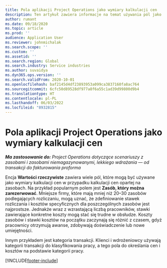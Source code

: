 ```yaml
---
title: Pola aplikacji Project Operations jako wymiary kalkulacji cen
description: Ten artykuł zawiera informacje na temat używania pól jako wymiarów kalkulacji cen w aplikacji Dynamics 365 Project Operations.
author: rumant
ms.date: 09/18/2020
ms.topic: article
ms.prod: ''
audience: Application User
ms.reviewer: johnmichalak
ms.search.scope: ''
ms.custom: ''
ms.assetid: ''
ms.search.region: Global
ms.search.industry: Service industries
ms.author: suvaidya
ms.dyn365.ops.version: ''
ms.search.validFrom: 2020-10-01
ms.openlocfilehash: baf2145d4df23893953a099ca3837160fa8ac764
ms.sourcegitcommit: 6cfc50d89528df977a8f6a55c1ad39d99800d9b4
ms.translationtype: HT
ms.contentlocale: pl-PL
ms.lasthandoff: 06/03/2022
ms.locfileid: "8932815"
---
```

# <a name="project-operations-fields-as-pricing-dimensions"></a>Pola aplikacji Project Operations jako wymiary kalkulacji cen

_**Ma zastosowanie do:** Project Operations dotyczące scenariuszy z zasobami i zasobami niemagazynowanymi, lekkiego wdrażania — od transakcji do fakturowania proforma_

Encja **Wartości rzeczywiste** zawiera wiele pól, które mogą być używane jako wymiary kalkulacji cen w przypadku kalkulacji cen opartej na zasobach. Na przykład popularnym polem jest **Zasób, który można zarezerwować**. Mniejsze firmy, które mają mniej niż 20–30 zasobów podlegających rozliczaniu, mogą uznać, że zdefiniowanie stawek rozliczania i kosztów specyficznych dla poszczególnych zasobów jest najprostsze. Jednakże wraz z wzrastającą liczbą pracowników, stawki zawierające konkretne koszty mogą stać się trudne w obsłudze. Koszty zasobów i stawki kosztów na początku zaczynają się różnić z czasem, gdyż pracownicy otrzymują awanse, zdobywają doświadczenie lub nowe umiejętności. 

Innym przykładem jest kategoria transakcji. Klienci i wdrożeniowcy używają kategorii transakcji do klasyfikowania pracy, a tego pola do określania cen i kosztów na podstawie kategorii pracy.


[!INCLUDE[footer-include](../includes/footer-banner.md)]